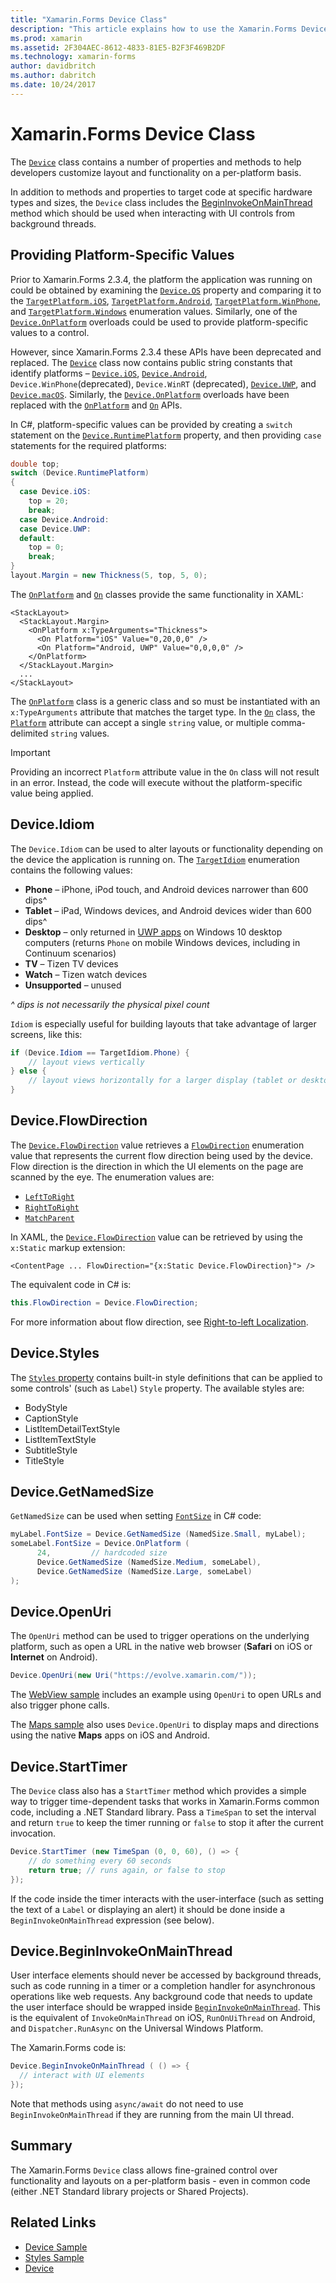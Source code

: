 ```yaml
---
title: "Xamarin.Forms Device Class"
description: "This article explains how to use the Xamarin.Forms Device class, for fine-grained control over functionality and layouts on a per-platform basis."
ms.prod: xamarin
ms.assetid: 2F304AEC-8612-4833-81E5-B2F3F469B2DF
ms.technology: xamarin-forms
author: davidbritch
ms.author: dabritch
ms.date: 10/24/2017
---
```


# Xamarin.Forms Device Class

The [`Device`](xref:Xamarin.Forms.Device) class contains a number of properties and methods to help developers customize layout and functionality on a per-platform basis.

In addition to methods and properties to target code at specific hardware types and sizes, the `Device` class includes the [BeginInvokeOnMainThread](#Device_BeginInvokeOnMainThread) method which should be used when interacting with UI controls from background threads.

<a name="providing-platform-values" />

## Providing Platform-Specific Values

Prior to Xamarin.Forms 2.3.4, the platform the application was running on could be obtained by examining the [`Device.OS`](xref:Xamarin.Forms.Device.OS) property and comparing it to the [`TargetPlatform.iOS`](xref:Xamarin.Forms.TargetPlatform.iOS), [`TargetPlatform.Android`](xref:Xamarin.Forms.TargetPlatform.Android), [`TargetPlatform.WinPhone`](xref:Xamarin.Forms.TargetPlatform.WinPhone), and [`TargetPlatform.Windows`](xref:Xamarin.Forms.TargetPlatform.Windows) enumeration values. Similarly, one of the [`Device.OnPlatform`](https://developer.xamarin.com/api/member/Xamarin.Forms.Device.OnPlatform/p/System.Action/System.Action/System.Action/System.Action/) overloads could be used to provide platform-specific values to a control.

However, since Xamarin.Forms 2.3.4 these APIs have been deprecated and replaced. The [`Device`](xref:Xamarin.Forms.Device) class now contains public string constants that identify platforms – [`Device.iOS`](xref:Xamarin.Forms.Device.iOS), [`Device.Android`](xref:Xamarin.Forms.Device.Android), `Device.WinPhone`(deprecated), `Device.WinRT` (deprecated), [`Device.UWP`](xref:Xamarin.Forms.Device.UWP), and [`Device.macOS`](xref:Xamarin.Forms.Device.macOS). Similarly, the  [`Device.OnPlatform`](https://developer.xamarin.com/api/member/Xamarin.Forms.Device.OnPlatform/p/System.Action/System.Action/System.Action/System.Action/) overloads have been replaced with the [`OnPlatform`](https://developer.xamarin.com/api/type/Xamarin.Forms.OnPlatform%3CT%3E/) and [`On`](xref:Xamarin.Forms.On) APIs.

In C#, platform-specific values can be provided by creating a `switch` statement on the [`Device.RuntimePlatform`](https://developer.xamarin.com/api/property/Xamarin.Forms.Device.RuntimePlatform/) property, and then providing `case` statements for the required platforms:

```csharp
double top;
switch (Device.RuntimePlatform)
{
  case Device.iOS:
    top = 20;
    break;
  case Device.Android:
  case Device.UWP:
  default:
    top = 0;
    break;
}
layout.Margin = new Thickness(5, top, 5, 0);
```

The [`OnPlatform`](https://developer.xamarin.com/api/type/Xamarin.Forms.OnPlatform%3CT%3E/) and [`On`](xref:Xamarin.Forms.On) classes provide the same functionality in XAML:

```xaml
<StackLayout>
  <StackLayout.Margin>
    <OnPlatform x:TypeArguments="Thickness">
      <On Platform="iOS" Value="0,20,0,0" />
      <On Platform="Android, UWP" Value="0,0,0,0" />
    </OnPlatform>
  </StackLayout.Margin>
  ...
</StackLayout>
```

The [`OnPlatform`](https://developer.xamarin.com/api/type/Xamarin.Forms.OnPlatform%3CT%3E/) class is a generic class and so must be instantiated with an `x:TypeArguments` attribute that matches the target type. In the [`On`](xref:Xamarin.Forms.On) class, the [`Platform`](xref:Xamarin.Forms.On.Platform) attribute can accept a single `string` value, or multiple comma-delimited `string` values.

> [!IMPORTANT]
> Providing an incorrect `Platform` attribute value in the `On` class will not result in an error. Instead, the code will execute without the platform-specific value being applied.

<a name="Device_Idiom" />

## Device.Idiom

The `Device.Idiom` can be used to alter layouts or functionality depending on the device the application is running on. The [`TargetIdiom`](xref:Xamarin.Forms.TargetIdiom) enumeration contains the following values:

-  **Phone** – iPhone, iPod touch, and Android devices narrower than 600 dips^
-  **Tablet** – iPad, Windows devices, and Android devices wider than 600 dips^
-  **Desktop** – only returned in [UWP apps](~/xamarin-forms/platform/windows/installation/index.md) on Windows 10 desktop computers (returns `Phone` on mobile Windows devices, including in Continuum scenarios)
-  **TV** – Tizen TV devices
-  **Watch** – Tizen watch devices
-  **Unsupported** – unused

*^ dips is not necessarily the physical pixel count*

`Idiom` is especially useful for building layouts that take advantage of larger screens, like this:

```csharp
if (Device.Idiom == TargetIdiom.Phone) {
    // layout views vertically
} else {
    // layout views horizontally for a larger display (tablet or desktop)
}
```

## Device.FlowDirection

The [`Device.FlowDirection`](xref:Xamarin.Forms.VisualElement.FlowDirection) value retrieves a [`FlowDirection`](xref:Xamarin.Forms.FlowDirection) enumeration value that represents the current flow direction being used by the device. Flow direction is the direction in which the UI elements on the page are scanned by the eye. The enumeration values are:

- [`LeftToRight`](xref:Xamarin.Forms.FlowDirection.LeftToRight)
- [`RightToRight`](xref:Xamarin.Forms.FlowDirection.RightToLeft)
- [`MatchParent`](xref:Xamarin.Forms.FlowDirection.MatchParent)

In XAML, the [`Device.FlowDirection`](xref:Xamarin.Forms.VisualElement.FlowDirection) value can be retrieved by using the `x:Static` markup extension:

```xaml
<ContentPage ... FlowDirection="{x:Static Device.FlowDirection}"> />
```

The equivalent code in C# is:

```csharp
this.FlowDirection = Device.FlowDirection;
```

For more information about flow direction, see [Right-to-left Localization](~/xamarin-forms/app-fundamentals/localization/right-to-left.md).

<a name="Device_Styles" />

## Device.Styles

The [`Styles` property](~/xamarin-forms/user-interface/styles/index.md) contains built-in style definitions that can be applied to some controls' (such as `Label`) `Style` property. The available styles are:

* BodyStyle
* CaptionStyle
* ListItemDetailTextStyle
* ListItemTextStyle
* SubtitleStyle
* TitleStyle

<a name="Device_GetNamedSize" />

## Device.GetNamedSize

`GetNamedSize` can be used when setting [`FontSize`](~/xamarin-forms/user-interface/text/fonts.md) in C# code:

```csharp
myLabel.FontSize = Device.GetNamedSize (NamedSize.Small, myLabel);
someLabel.FontSize = Device.OnPlatform (
      24,         // hardcoded size
      Device.GetNamedSize (NamedSize.Medium, someLabel),
      Device.GetNamedSize (NamedSize.Large, someLabel)
);
```

<a name="Device_OpenUri" />

## Device.OpenUri

The `OpenUri` method can be used to trigger operations on the underlying platform, such as open a URL in the native web browser (**Safari** on iOS or **Internet** on Android).

```csharp
Device.OpenUri(new Uri("https://evolve.xamarin.com/"));
```

The [WebView sample](https://github.com/xamarin/xamarin-forms-samples/blob/master/WorkingWithWebview/WorkingWithWebview/WebAppPage.cs) includes an example using `OpenUri` to open URLs and also trigger phone calls.

The [Maps sample](https://github.com/xamarin/xamarin-forms-samples/blob/master/WorkingWithMaps/WorkingWithMaps/MapAppPage.cs) also uses `Device.OpenUri` to display maps and directions using the native **Maps** apps on iOS and Android.

<a name="Device_StartTimer" />

## Device.StartTimer

The `Device` class also has a `StartTimer` method which provides a simple way to trigger time-dependent tasks that works in Xamarin.Forms common code, including a .NET Standard library. Pass a `TimeSpan` to set the interval and return `true` to keep the timer running or `false` to stop it after the current invocation.

```csharp
Device.StartTimer (new TimeSpan (0, 0, 60), () => {
    // do something every 60 seconds
    return true; // runs again, or false to stop
});
```

If the code inside the timer interacts with the user-interface (such as setting the text of a `Label` or displaying an alert) it should be done inside a `BeginInvokeOnMainThread` expression (see below).

<a name="Device_BeginInvokeOnMainThread" />

## Device.BeginInvokeOnMainThread

User interface elements should never be accessed by background threads, such as code running in a timer or a completion handler for asynchronous operations like web requests. Any background code that needs to update the user interface should be wrapped inside [`BeginInvokeOnMainThread`](https://developer.xamarin.com/api/member/Xamarin.Forms.Device.BeginInvokeOnMainThread/p/System.Action/). This is the equivalent of `InvokeOnMainThread` on iOS, `RunOnUiThread` on Android, and `Dispatcher.RunAsync` on the Universal Windows Platform.

The Xamarin.Forms code is:

```csharp
Device.BeginInvokeOnMainThread ( () => {
  // interact with UI elements
});
```

Note that methods using `async/await` do not need to use `BeginInvokeOnMainThread` if they are running from the main UI thread.

## Summary

The Xamarin.Forms `Device` class allows fine-grained control over functionality and layouts on a per-platform basis - even in common code (either .NET Standard library projects or Shared Projects).


## Related Links

- [Device Sample](https://developer.xamarin.com/samples/xamarin-forms/WorkingWithDevice/)
- [Styles Sample](https://developer.xamarin.com/samples/xamarin-forms/WorkingWithStyles/)
- [Device](xref:Xamarin.Forms.Device)
